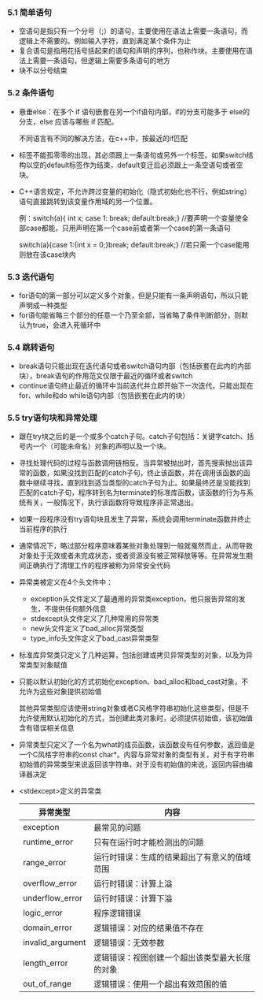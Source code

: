 ### 5.1 简单语句

- 空语句是指只有一个分号（;）的语句，主要使用在语法上需要一条语句，而逻辑上不需要的。例如输入字符，直到满足某个条件为止
- 复合语句是指用花括号括起来的语句和声明的序列，也称作块。主要使用在语法上需要一条语句，但逻辑上需要多条语句的地方
- 块不以分号结束

### 5.2 条件语句

- 悬垂else：在多个 if 语句嵌套在另一个if语句内部，if的分支可能多于 else的分支，else 应该与哪些  if 匹配。

  不同语言有不同的解决方法，在c++中，按最近的if匹配

- 标签不能孤零零的出现，其必须跟上一条语句或另外一个标签。如果switch结构以空的default标签作为结束，default变迁后必须跟上一条空语句或者空块。

- C++语言规定，不允许跨过变量的初始化（隐式初始化也不行，例如string）语句直接跳转到该变量作用域的另一个位置。

  例：switch(a){ int x; case 1: break; default:break;}		//要声明一个变量使全部case都能，只用声明在第一个case前或者第一个case的第一条语句

  switch(a){case 1:{int x = 0;}break; default:break;}		  //若只需一个case能用则放在该case块内

### 5.3 迭代语句

- for语句的第一部分可以定义多个对象，但是只能有一条声明语句，所以只能声明成一种类型
- for语句能省略三个部分的任意一个乃至全部，当省略了条件判断部分，则默认为true，会进入死循环中

### 5.4 跳转语句

- break语句只能出现在迭代语句或者switch语句内部（包括嵌套在此内的内部块），break语句的作用范文仅限于最近的循环或者switch
- continue语句终止最近的循环中当前迭代并立即开始下一次迭代，只能出现在for、while和do while语句内部（包括嵌套在此内的块）

### 5.5 try语句块和异常处理

- 跟在try块之后的是一个或多个catch子句。catch子句包括：关键字catch、括号内一个（可能未命名）对象的声明以及一个块。

- 寻找处理代码的过程与函数调用链相反。当异常被抛出时，首先搜索抛出该异常的函数，如果没找到匹配的catch子句，终止该函数，并在调用该函数的函数中继续寻找，直到找到适当类型的catch子句为止。如果最终还是没能找到匹配的catch子句，程序转到名为terminate的标准库函数，该函数的行为与系统有关，一般情况下，执行该函数将导致程序非正常退出。

- 如果一段程序没有try语句块且发生了异常，系统会调用terminate函数并终止当前程序的执行

- 通常情况下，略过部分程序意味着某些对象处理到一般就戛然而止，从而导致对象处于无效或者未完成状态，或者资源没有被正常释放等等。在异常发生期间正确执行了清理工作的程序被称为异常安全代码

- 异常类被定义在4个头文件中：

  - exception头文件定义了最通用的异常类exception，他只报告异常的发生，不提供任何额外信息
  - stdexcept头文件定义了几种常用的异常类
  - new头文件定义了bad_alloc异常类型
  - type_info头文件定义了bad_cast异常类型

- 标准库异常类只定义了几种运算，包括创建或拷贝异常类型的对象，以及为异常类型对象赋值

- 只能以默认初始化的方式初始化exception、bad_alloc和bad_cast对象，不允许为这些对象提供初始值

  其他异常类型应该使用string对象或者C风格字符串初始化这些类型，但是不允许使用默认初始化的方式，当创建此类对象时，必须提供初始值，该初始值含有错误相关信息

- 异常类型只定义了一个名为what的成员函数，该函数没有任何参数，返回值是一个C风格字符串的const char*。内容与异常对象的类型有关，对于有字符串初始值的异常类型来说返回该字符串，对于没有初始值的来说，返回内容由编译器决定

- \<stdexcept\>定义的异常类

  | 异常类型         | 内容                                           |
  | ---------------- | ---------------------------------------------- |
  | exception        | 最常见的问题                                   |
  | runtime_error    | 只有在运行时才能检测出的问题                   |
  | range_error      | 运行时错误：生成的结果超出了有意义的值域范围   |
  | overflow_error   | 运行时错误：计算上溢                           |
  | underflow_error  | 运行时错误：计算下溢                           |
  | logic_error      | 程序逻辑错误                                   |
  | domain_error     | 逻辑错误：对应的结果值不存在                   |
  | invalid_argument | 逻辑错误：无效参数                             |
  | length_error     | 逻辑错误：视图创建一个超出该类型最大长度的对象 |
  | out_of_range     | 逻辑错误：使用一个超出有效范围的值             |

  